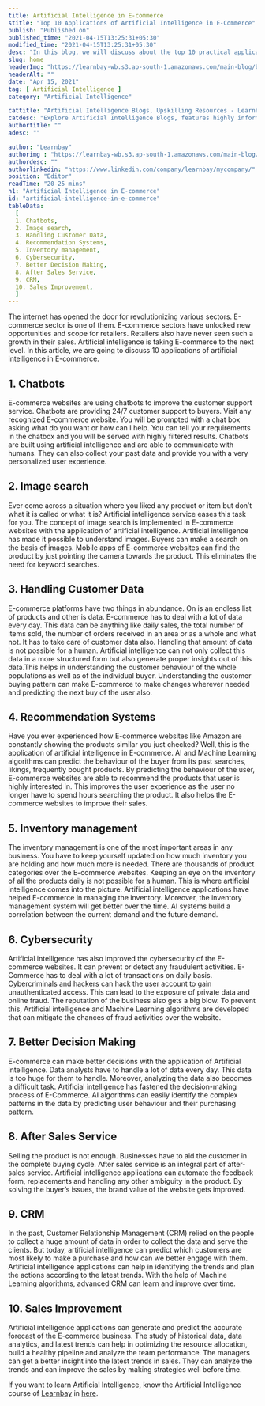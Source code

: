 ```yaml
---
title: Artificial Intelligence in E-commerce
stitle: "Top 10 Applications of Artificial Intelligence in E-Commerce"
publish: "Published on"
published_time: "2021-04-15T13:25:31+05:30"
modified_time: "2021-04-15T13:25:31+05:30"
desc: "In this blog, we will discuss about the top 10 practical applications of artificial intelligence in E-commerce and how it is useful for online retailers."
slug: home
headerImg: "https://learnbay-wb.s3.ap-south-1.amazonaws.com/main-blog/blog/ar.jpg"
headerAlt: ""
date: "Apr 15, 2021"
tag: [ Artificial Intelligence ]
category: "Artificial Intelligence"

cattitle: "Artificial Intelligence Blogs, Upskilling Resources - Learnbay Blogs"
catdesc: "Explore Artificial Intelligence Blogs, features highly informative and career upskilling blogs with related topics on Machine Learning, NLP, Etc."
authortitle: ""
adesc: ""

author: "Learnbay"
authorimg : "https://learnbay-wb.s3.ap-south-1.amazonaws.com/main-blog/blog/learnbay-admin.webp"
authordesc: ""
authorlinkedin: "https://www.linkedin.com/company/learnbay/mycompany/"
position: "Editor"
readTime: "20-25 mins"
h1: "Artificial Intelligence in E-commerce"
id: "artificial-intelligence-in-e-commerce"
tableData:
  [
  1. Chatbots, 
  2. Image search,  
  3. Handling Customer Data,  
  4. Recommendation Systems,  
  5. Inventory management,  
  6. Cybersecurity,  
  7. Better Decision Making,  
  8. After Sales Service,  
  9. CRM,  
  10. Sales Improvement,  
  ]
---
```






The internet has opened the door for revolutionizing various sectors. E-commerce sector is one of them. E-commerce sectors have unlocked new opportunities and scope for retailers. Retailers also have never seen such a growth in their sales. Artificial intelligence is taking E-commerce to the next level. In this article, we are going to discuss 10 applications of artificial intelligence in E-commerce.



## 1. Chatbots
 E-commerce websites are using chatbots to improve the customer support service. Chatbots are providing 24/7 customer support to buyers. Visit any recognized E-commerce website. You will be prompted with a chat box asking what do you want or how can I help. You can tell your requirements in the chatbox and you will be served with highly filtered results. Chatbots are built using artificial intelligence and are able to communicate with humans. They can also collect your past data and provide you with a very personalized user experience.

## 2. Image search
 Ever come across a situation where you liked any product or item but don’t what it is called or what it is? Artificial intelligence service eases this task for you. The concept of image search is implemented in E-commerce websites with the application of artificial intelligence. Artificial intelligence has made it possible to understand images. Buyers can make a search on the basis of images. Mobile apps of E-commerce websites can find the product by just pointing the camera towards the product. This eliminates the need for keyword searches.

## 3. Handling Customer Data 
 E-commerce platforms have two things in abundance. On is an endless list of products and other is data. E-commerce has to deal with a lot of data every day. This data can be anything like daily sales, the total number of items sold, the number of orders received in an area or as a whole and what not. It has to take care of customer data also. Handling that amount of data is not possible for a human. Artificial intelligence can not only collect this data in a more structured form but also generate proper insights out of this data.This helps in understanding the customer behaviour of the whole populations as well as of the individual buyer. Understanding the customer buying pattern can make E-commerce to make changes wherever needed and predicting the next buy of the user also.

## 4. Recommendation Systems
Have you ever experienced how E-commerce websites like Amazon are constantly showing the products similar you just checked? Well, this is the application of artificial intelligence in E-commerce. AI and Machine Learning algorithms can predict the behaviour of the buyer from its past searches, likings, frequently bought products. By predicting the behaviour of the user, E-commerce websites are able to recommend the products that user is highly interested in. This improves the user experience as the user no longer have to spend hours searching the product. It also helps the E-commerce websites to improve their sales.

## 5. Inventory management 
 The inventory management is one of the most important areas in any business. You have to keep yourself updated on how much inventory you are holding and how much more is needed. There are thousands of product categories over the E-commerce websites. Keeping an eye on the inventory of all the products daily is not possible for a human. This is where artificial intelligence comes into the picture. Artificial intelligence applications have helped E-commerce in managing the inventory. Moreover, the inventory management system will get better over the time. AI systems build a correlation between the current demand and the future demand.

## 6. Cybersecurity 
 Artificial intelligence has also improved the cybersecurity of the E-commerce websites. It can prevent or detect any fraudulent activities. E-Commerce has to deal with a lot of transactions on daily basis. Cybercriminals and hackers can hack the user account to gain unauthenticated access. This can lead to the exposure of private data and online fraud. The reputation of the business also gets a big blow. To prevent this, Artificial intelligence and Machine Learning algorithms are developed that can mitigate the chances of fraud activities over the website.

## 7. Better Decision Making 
 E-commerce can make better decisions with the application of Artificial intelligence. Data analysts have to handle a lot of data every day. This data is too huge for them to handle. Moreover, analyzing the data also becomes a difficult task. Artificial intelligence has fastened the decision-making process of E-Commerce. AI algorithms can easily identify the complex patterns in the data by predicting user behaviour and their purchasing pattern.

## 8. After Sales Service 
 Selling the product is not enough. Businesses have to aid the customer in the complete buying cycle. After sales service is an integral part of after-sales service. Artificial intelligence applications can automate the feedback form, replacements and handling any other ambiguity in the product. By solving the buyer’s issues, the brand value of the website gets improved.

## 9. CRM 
 In the past, Customer Relationship Management (CRM) relied on the people to collect a huge amount of data in order to collect the data and serve the clients. But today, artificial intelligence can predict which customers are most likely to make a purchase and how can we better engage with them. Artificial intelligence applications can help in identifying the trends and plan the actions according to the latest trends. With the help of Machine Learning algorithms, advanced CRM can learn and improve over time.

## 10. Sales Improvement 
 Artificial intelligence applications can generate and predict the accurate forecast of the E-commerce business. The study of historical data, data analytics, and latest trends can help in optimizing the resource allocation, build a healthy pipeline and analyze the team performance. The managers can get a better insight into the latest trends in sales. They can analyze the trends and can improve the sales by making strategies well before time.

If you want to learn Artificial Intelligence, know the Artificial Intelligence course of <a href="http://learnbay.co/" target="_blank">Learnbay</a> in <a href="https://blog.learnbay.co/artificial-intelligence-certification/" target="_blank">here</a>.



